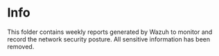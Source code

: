 # Info

This folder contains weekly reports generated by Wazuh to monitor and record the network security posture. All sensitive information has been removed.
